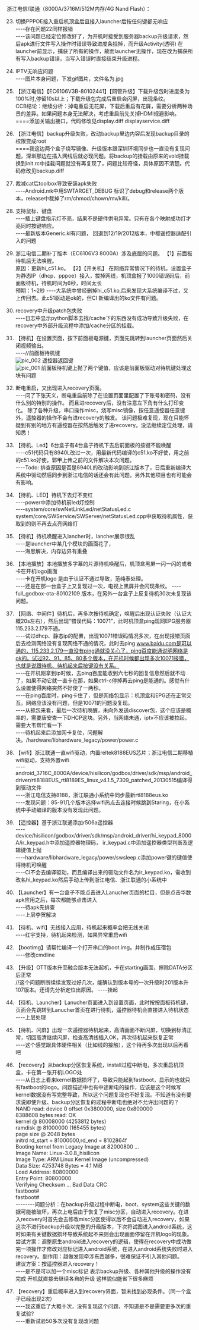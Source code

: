 
浙江电信/联通（8000A/3716M/512M内存/4G Nand Flash）：


23. 切换PPPOE接入重启机顶盒后且接入launcher后按任何键都无响应  
     ----存在问题22同样报错  
     ----该问题已经定位修改好了，为开机时接受到服务器backup升级请求，然后apk进行文件写入操作时错误导致进度条挂掉，而升级Activity(透明) 在launcher前显示，捕获了所有的操作，故而launcher无操作，现在改为捕获所有写入backup错误，当写入错误时直接结束升级进程。  

22. IPTV无响应问题  
      ----图片本身问题，下发gif图片，文件名为.jpg  

21. 【浙江电信】【EC6106V3B-80102441】【网管升级】下载升级包时进度条为100%时,停留10s以上；下载升级包完成后重启会闪屏，出现条纹。  
CCB结论：继续分析：掉电重启无花屏，下载后重启有花屏，需要分析两种场景的差异。如果问题本身无法解决，考虑重启前先关掉HDMI规避影响。   
====添加关输出接口，代码修改见display.diff displayservice.diff  

20. 【浙江电信】backup升级失败，改动backup里边内容后发现backup目录的权限变成root  
====我这边两个盒子烧写镜像、升级版本跟深圳环境同步也一直没有复现问题，深圳那边在插入网线后就必现问题。将backup的挂载由原来的vold挂载换到init.rc中挂载问题就没有再复现了，问题比较奇怪，具体原因不清楚。代码修改见backup.diff  

19. 裁减cat后toolbox导致安装apk失败  
     ----Android.mk中用SWTARGET_DEBUG 标识了debug和release两个版本，release中裁掉了rm/chmod/chown/mv/kill/。  

18. 支持鼠标、键盘  
     ----插上键盘指示灯不亮，结果不是硬件供电异常。只有在各个映射成功灯才亮同时按键响应。  
     ----最新版本Generic.kl有问题， 回退到12/19/2012版本，中樱遥控器适配引入的问题  

17. 浙江电信二期补丁版本（EC6106V3  8000A）涉及底层的问题。 
【1】前面板待机后无法唤醒。  
原因：更新hi_c51.ko。 
【2】【开关机】 在网络异常情况下的待机，设置盒子为静态IP（dhcp、pppoe）接入，拔掉网线，机顶盒报了1000错误码后，前面板待机，待机时间为6秒，时间太长  
预期：1~2秒 
    ----大系统中曾经删掉hi_c51.ko,后来发现大系统编译不过，又上传回去。此c51驱动是ok的，但CI 新编译出的ko文件有问题。  

16. recovery中升级patch包失败  
    ----日志中显示python脚本去找/cache下的东西没有成功导致升级失败，在recovery中外部升级流程中添加/cache分区的挂载。  

15. 【待机】在设置页面，按下前面板电源键，页面先跳转到launcher页面然后关闭视频输出。  
    ----//前面板待机键  
![pic_002](res/8000a_浙江问题单/8000a_002.png)
遥控器返回键    
![pic_001](res/8000a_浙江问题单/8000a_001.png)
前面板待机键上抛了两个键值，应该是前面板驱动对待机键处理这块有问题  

14. 断电重启，又出现进入recovery页面。   
    ----问了下张天义，断电重启前除了在设置页面里配置了下账号和密码，没有什么别的特别的操作。
而且进recovery后，没有注意左下角有什么打印变化。
除了各种升级，串口操作misc，烧写misc镜像，按任意遥控器任意键外，遥控器的操作不会有进recovery的触发。
该问题极难复现，现在只能怀疑到有别的地方有遥控器在按然后触发了进recovery。没法继续定位处理，请知悉！

13. 【待机、Led】6台盒子有4台盒子待机下去后前面板的按键不能唤醒  
    ----c51代码只有8940L改过一次，用最新代码编译的c51.ko不好使，用之前的c51.ko好使，郭甲上传之前的文件解决本次问题。  
    ----Todo: 排查原因是否是8940L的改动影响到浙江版本了，日后重新编译大系统中驱动然后同步到浙江电信的话还会有此问题，另外其他项目也有可能会有影响。  

14. 【待机、LED】待机下去灯不变红  
    ----power中添加待机前led灯控制  
    ----system/core/swNetLinkLed/netStatusLed.c      system/core/SWService/SWServer/netStatusLed.cpp中获取待机属性，获取到的则不再去点亮网络灯  

13. 【待机】待机唤醒进入lancher时，lancher展示很乱  
    ----是launcher中某几个模块的画面花了，  
    ----海思解决，内存边界有重叠  

12. 【本地播放】本地播放多字幕的片源待机唤醒后，机顶盒黑屏一闪一闪的或者卡在开机logo画面  
    ----卡在开机logo 是由于认证不通过导致，范纯泰处理。  
    ----还是在那一台盒子上又复现过一次，电视上黑屏并会闪现条纹。 
    ----full_godbox-ota-80102109 版本，在另外一台盒子上反复待机30次未复现该问题。  

11. 【网络、中间件】待机后，再多次按待机确定，唤醒后出现认证失败（认证大概20s左右），然后出现“错误代码：10071”，此时机顶盒ping现网EPG服务器115.233.2.179不通。  
    ----试过dhcp、静态ip的配置，出现10071错误码情况多次，在出现报错页面后去检测网络没有复现网络不通的情况，此时去ping www.baidu.com是可以通的，115.233.2.179一直没有ping通就没关心了，ping百度能通说明网络是ok的。试过92、91、85、80多个版本，在开机时候都出现多次10071报错，也就是说跟待机、待机起来后按键没有关系。  
    ----在开机刚拿到ip时候，去ping百度能收到六七秒的回复信息然后就不动了，如果不动它就一直卡在那，如果ctrl-c停掉再去ping是能通的。感觉有什么设置使得网络突然不好使了一两秒。  
    ----在ping百度时，ping卡住了，但是网络包显示：机顶盒和EPG还在正常交互。网络应该没有问题，但是10071的问题没复现。  
    ----从抓包来看，最后一次待机唤醒，未向外发送discover包，这个应该是概率的，需要唐安查一下DHCP这块。另外，当网络未通，iptv不应该被拉起，需要大韦帮忙看一下  
    ----待机起来后添加网卡复位，问题解决。/hardware/libhardware_legacy/power/power.c  

10. 【wifi】浙江联通一直wifi驱动，内置reltek8188EUS芯片；浙江电信二期移植wifi驱动，支持外置wifi  
    ----android_3716C_8000A/device/hisilicon/godbox/driver/sdk/msp/android_driver/rtl8188EUS_rtl8189ES_linux_v4.1.5_7309_patched_20130515编译得到驱动文件  
    ----浙江电信支持8188，浙江联通小系统中同步最新rtl8188eus.ko  
    ----发现问题：85-91几个版本选择wifi热点去连接时候跳到Staring，在小系统中手动编译的版本没有发现此问题。  

9. 【遥控器】基于浙江联通添加r506a遥控器  
    ----device/hisilicon/godbox/driver/sdk/msp/android_driver/hi_keypad_8000A/ir_keypad.h中添加遥控器物理码， ir_keypad.c中添加遥控器类型判断及逻辑键值上抛  
    ----hardware/libhardware_legacy/power/swsleep.c添加power键的键值使得待机可唤醒  
    ----CI不会去编译驱动，而且编译出来的驱动文件名为ir_keypad.ko，需收到改名hi_keypad.ko然后手动上传到浙江电信、浙江联通的小系统中  

8. 【Launcher】有一台盒子不能点击进入Lanucher页面的栏目，但是点击华数apk应用之后，每次都能够点击进入  
    ----待apk先排查  
    ----上层李贺解决  

7. 【待机、wifi】无线接入应用，待机起来概率会把无线关闭  
    ----红宇支持，待机起来检测，如果异常重启wifi  

6. 【bootimg】请帮忙编译一个打开串口的boot.img。并制作成压宿包   
    ----修改cmdline   

5. 【升级】OTT版本升至融合版本无法起机，卡在starting画面，擦除DATA分区后正常  
//这个问题断断续续发现过好几次，能确认到版本号的一次升级时201版本升107版本。还请先分析定位出原因。 
    ----挂起  

4. 【待机、Launcher】Lanucher页面进入到设置页面，此时按按面板待机键，页面会先跳转到Lanucher首页在进行待机，遥控器待机会直接进入待机状态  
    ----上层处理  

3. 【待机、闪屏】出现一次遥控器待机起来，高清画面不断闪屏，切换到标清正常，切回高清继续闪屏，检查高清线插入OK，再次待机起来恢复正常  
    ----这个感觉跟具体硬件相关（比如线的接触），这个待再多次出现以后再看吧  
 
2. 【recovery】从backup分区恢复系统，install过程中断电，多次重启机顶盒，卡在第一张开机LOGO处  
----从日志上看来kernel数据损坏了，导致只能起到fastboot，显示的也就只有fastboot的logo。问题描述中也有中途断电的操作，应该是这个时候写kernel数据没有写完整导致，所以这个问题复现也不好复现。不知道有没有要求说即使升级、backup分区恢复的过程中断电也绝对不允许出问题的？  
NAND read: device 0 offset 0x3800000, size 0x800000  
8388608 bytes read: OK  
kernel @ 80008000 (4253812 bytes)  
ramdisk @ 81000000 (165455 bytes)    
page size @ 2048 bytes  
initrd rd_start = 81000000,rd_end = 8102864f  
Booting kernel from Legacy Image at 82000800 ...  
Image Name: Linux-3.0.8_hisilicon  
Image Type: ARM Linux Kernel Image (uncompressed)  
Data Size: 4253748 Bytes = 4.1 MiB  
Load Address: 80800000  
Entry Point: 80800000   
Verifying Checksum ... Bad Data CRC  
fastboot#  
fastboot#  
     --------问题分析：在backup升级过程中断电，boot、system这些关键的数据可能被破坏，再次上电后由于恢复了misc分区，自动进入recovery。在进入recovery时首先会去修改misc分区使得以后不会自动进入recovery，如果这次不进行backup升级以完整的升级版本，下次将试图进入android系统，这时如果有关键数据损坏导致系统起不来则会出现画面停留在开机logo的现象。  
尝试方案：调整原生android进入recovery的逻辑，使得在recovery中成功做完一项操作才修改对应标记进入android系统，在进入android系统失败时进入recovery。副作用：越做发现牵涉东西越多，很难保证不引入其他问题。  
建议方案：按遥控器进入recovery！  
----是不是可以加一个misc标记 表示backup升级、各种其他升级的操作没有完成  开机就直接去继续各自的升级  这样貌似能省下很多麻烦 

1. 【recovery】重启概率进入到recovery界面，暂未找到必现条件。（同一个盒子已经出现2次）  
----我这重启了大概十次，没有复现这个问题，不知道是不是需要更多次的重复试验?  
----重新试验50多次没有复现改问题  
